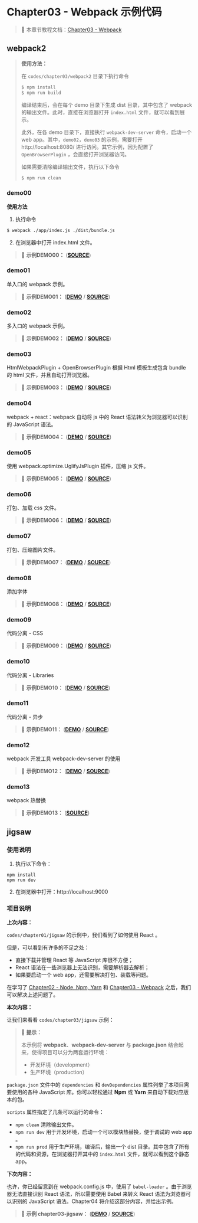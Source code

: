 # Chapter03 - Webpack 示例代码

> ​:open_book: 本章节教程文档：[Chapter03 - Webpack](https://github.com/atlantis1024/react-step-by-step/tree/master/docs/chapter03)

## webpack2

> **使用方法：**
>
> 在 `codes/chapter03/webpack2` 目录下执行命令
>
> ```bash
> $ npm install
> $ npm run build
> ```
>
> 编译结束后，会在每个 demo 目录下生成 dist 目录，其中包含了 webpack 的输出文件。此时，直接在浏览器打开 `index.html` 文件，就可以看到展示。
>
> 此外，在各 demo 目录下，直接执行 `webpack-dev-server` 命令，启动一个 web app。其中，`demo02`，`demo03` 的示例，需要打开 http://localhost:8080/ 进行访问。其它示例，因为配置了 `OpenBrowserPlugin` ，会直接打开浏览器访问。
>
> 如果需要清除编译输出文件，执行以下命令
>
> ```bash
> $ npm run clean
> ```

### demo00

**使用方法**

1. 执行命令

```bash
$ webpack ./app/index.js ./dist/bundle.js
```
2. 在浏览器中打开 index.html 文件。

> ​:flashlight: **示例DEMO00：** ([**SOURCE**](https://github.com/atlantis1024/react-step-by-step/tree/master/codes/chapter03/webpack2/demo00))

### demo01

单入口的 webpack 示例。

> ​:flashlight: **示例DEMO01：** ([**DEMO**](https://atlantis1024.github.io/react-step-by-step/chapter03/webpack2/demo01/index.html) / [**SOURCE**](https://github.com/atlantis1024/react-step-by-step/tree/master/codes/chapter03/webpack2/demo01))

### demo02

多入口的 webpack 示例。

> :flashlight: **示例DEMO02：** ([**DEMO**](https://atlantis1024.github.io/react-step-by-step/chapter03/webpack2/demo02/index.html) / [**SOURCE**](https://github.com/atlantis1024/react-step-by-step/tree/master/codes/chapter03/webpack2/demo02))

### demo03

HtmlWebpackPlugin + OpenBrowserPlugin 根据 Html 模板生成包含 bundle 的 html 文件，并且自动打开浏览器。

> :flashlight: **示例DEMO03：** ([**DEMO**](https://atlantis1024.github.io/react-step-by-step/chapter03/webpack2/demo03/dist/index.html) / [**SOURCE**](https://github.com/atlantis1024/react-step-by-step/tree/master/codes/chapter03/webpack2/demo03))

### demo04

webpack + react：webpack 自动将 js 中的 React 语法转义为浏览器可以识别的 JavaScript 语法。

> :flashlight: **示例DEMO04：** ([**DEMO**](https://atlantis1024.github.io/react-step-by-step/chapter03/webpack2/demo04/dist/index.html) / [**SOURCE**](https://github.com/atlantis1024/react-step-by-step/tree/master/codes/chapter03/webpack2/demo04))

### demo05

使用 webpack.optimize.UglifyJsPlugin 插件，压缩 js 文件。

> :flashlight: **示例DEMO05：** ([**DEMO**](https://atlantis1024.github.io/react-step-by-step/chapter03/webpack2/demo05/dist/index.html) / [**SOURCE**](https://github.com/atlantis1024/react-step-by-step/tree/master/codes/chapter03/webpack2/demo05))

### demo06

打包、加载 css 文件。

> :flashlight: **示例DEMO06：** ([**DEMO**](https://atlantis1024.github.io/react-step-by-step/chapter03/webpack2/demo06/dist/index.html) / [**SOURCE**](https://github.com/atlantis1024/react-step-by-step/tree/master/codes/chapter03/webpack2/demo06))

### demo07

打包、压缩图片文件。

> ​:flashlight: **示例DEMO07：** ([**DEMO**](https://atlantis1024.github.io/react-step-by-step/chapter03/webpack2/demo07/dist/index.html) / [**SOURCE**](https://github.com/atlantis1024/react-step-by-step/tree/master/codes/chapter03/webpack2/demo07))

### demo08

添加字体

> :flashlight: **示例DEMO08：** ([**DEMO**](https://atlantis1024.github.io/react-step-by-step/chapter03/webpack2/demo08/dist/index.html) / [**SOURCE**](https://github.com/atlantis1024/react-step-by-step/tree/master/codes/chapter03/webpack2/demo08))

### demo09

代码分离 - CSS

> :flashlight: **示例DEMO09：** ([**DEMO**](https://atlantis1024.github.io/react-step-by-step/chapter03/webpack2/demo09/dist/index.html) / [**SOURCE**](https://github.com/atlantis1024/react-step-by-step/tree/master/codes/chapter03/webpack2/demo09))

### demo10

代码分离 - Libraries

> :flashlight: **示例DEMO10：** ([**DEMO**](https://atlantis1024.github.io/react-step-by-step/chapter03/webpack2/demo10/dist/index.html) / [**SOURCE**](https://github.com/atlantis1024/react-step-by-step/tree/master/codes/chapter03/webpack2/demo10))

### demo11

代码分离 - 异步

> :flashlight: **示例DEMO11：** ([**DEMO**](https://atlantis1024.github.io/react-step-by-step/chapter03/webpack2/demo11/dist/index.html) / [**SOURCE**](https://github.com/atlantis1024/react-step-by-step/tree/master/codes/chapter03/webpack2/demo11))

### demo12

webpack 开发工具 webpack-dev-server 的使用

> :flashlight: **示例DEMO12：** ([**DEMO**](https://atlantis1024.github.io/react-step-by-step/chapter03/webpack2/demo12/dist/index.html) / [**SOURCE**](https://github.com/atlantis1024/react-step-by-step/tree/master/codes/chapter03/webpack2/demo12))

### demo13

webpack 热替换

> :flashlight: **示例DEMO13：** ([**SOURCE**](https://github.com/atlantis1024/react-step-by-step/tree/master/codes/chapter03/webpack2/demo13))

## jigsaw

### 使用说明

1. 执行以下命令：

```
npm install
npm run dev
```

2. 在浏览器中打开：http://localhost:9000

### **项目说明**

**上次内容：**

`codes/chapter01/jigsaw` 的示例中，我们看到了如何使用 React 。

但是，可以看到有许多的不足之处：

- 直接下载并管理 React 等 JavaScript 库很不方便；
- React 语法在一些浏览器上无法识别，需要解析器去解析；
- 如果要启动一个 web app，还需要解决打包、装载等问题。

在学习了 [Chapter02 - Node, Npm, Yarn](https://github.com/atlantis1024/react-step-by-step/tree/master/docs/chapter02) 和 [Chapter03 - Webpack](https://github.com/atlantis1024/react-step-by-step/tree/master/docs/chapter03) 之后，我们可以解决上述问题了。

**本次内容：**

让我们来看看 `codes/chapter03/jigsaw` 示例：

> :pushpin: **提示：**
>
> 本示例将 **webpack**、**webpack-dev-server** 与 **package.json** 结合起来，使得项目可以分为两套运行环境：
>
> - 开发环境（development）
> - 生产环境（production）

`package.json` 文件中的 `dependencies` 和 `devDependencies` 属性列举了本项目需要使用的各种 JavaScript 库。你可以轻松通过 **Npm** 或 **Yarn** 来自动下载对应版本的包。

`scripts` 属性指定了几条可以运行的命令：

- `npm clean` 清除输出文件。
- `npm run dev` 用于开发环境，启动一个可以模块热替换，便于调试的 web app 。
- `npm run prod` 用于生产环境，编译后，输出一个 dist 目录。其中包含了所有的代码和资源，在浏览器打开其中的 `index.html` 文件，就可以看到这个静态 app。

**下次内容：**

也许，你已经留意到在 webpack.config.js 中，使用了 `babel-loader` 。由于浏览器无法直接识别 React 语法，所以需要使用 Babel 来转义 React 语法为浏览器可以识别的 JavaScript 语法。Chapter04 将介绍这部分内容，并给出示例。

> ​:flashlight:​ **示例 chapter03-jigsaw：** ([**DEMO**](https://atlantis1024.github.io/react-step-by-step/chapter03/jigsaw/dist/index.html) / [**SOURCE**](https://github.com/atlantis1024/react-step-by-step/tree/master/codes/chapter03/jigsaw))
